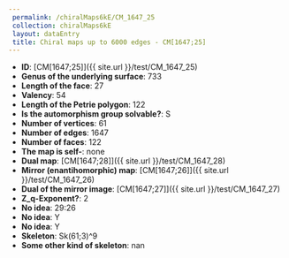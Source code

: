 ```yaml
--- 
 permalink: /chiralMaps6kE/CM_1647_25 
 collection: chiralMaps6kE
 layout: dataEntry
 title: Chiral maps up to 6000 edges - CM[1647;25]
---
```


- **ID**: [CM[1647;25]]({{ site.url }}/test/CM_1647_25)
- **Genus of the underlying surface**: 733
- **Length of the face**: 27
- **Valency**: 54
- **Length of the Petrie polygon**: 122
- **Is the automorphism group solvable?**: S
- **Number of vertices**: 61
- **Number of edges**: 1647
- **Number of faces**: 122
- **The map is self-**: none
- **Dual map**: [CM[1647;28]]({{ site.url }}/test/CM_1647_28)
- **Mirror (enantihomorphic) map**: [CM[1647;26]]({{ site.url }}/test/CM_1647_26)
- **Dual of the mirror image**: [CM[1647;27]]({{ site.url }}/test/CM_1647_27)
- **Z_q-Exponent?**: 2
- **No idea**:  29:26
- **No idea**: Y
- **No idea**: Y
- **Skeleton**: Sk(61;3)^9
- **Some other kind of skeleton**: nan
